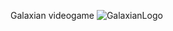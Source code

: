 Galaxian videogame
![GalaxianLogo](https://image.winudf.com/v2/image/Y29tLmxpYmVyc29mdC5nYWxheGlhbl9zY3JlZW5fMF8xNTI3NTU5MzQ0XzAxNA/screen-0.jpg?fakeurl=1&type=.jpg)
